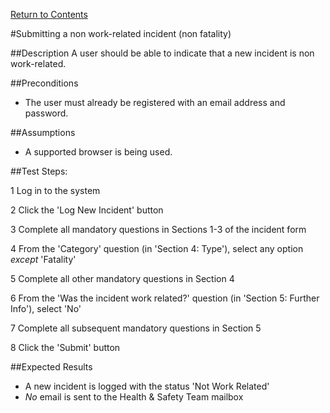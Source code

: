 [Return to Contents](https://github.com/infojam-james/test-cases/blob/master/Contents.md)

#Submitting a non work-related incident (non fatality)

##Description
A user should be able to indicate that a new incident is non work-related.

##Preconditions
+ The user must already be registered with an email address and password.

##Assumptions
+ A supported browser is being used.

##Test Steps:

1 Log in to the system

2 Click the 'Log New Incident' button

3 Complete all mandatory questions in Sections 1-3 of the incident form

4 From the 'Category' question (in 'Section 4: Type'), select any option *except* 'Fatality'

5 Complete all other mandatory questions in Section 4

6 From the 'Was the incident work related?' question (in 'Section 5: Further Info'), select 'No'

7 Complete all subsequent mandatory questions in Section 5

8 Click the 'Submit' button

##Expected Results

+ A new incident is logged with the status 'Not Work Related'
+ *No* email is sent to the Health & Safety Team mailbox
